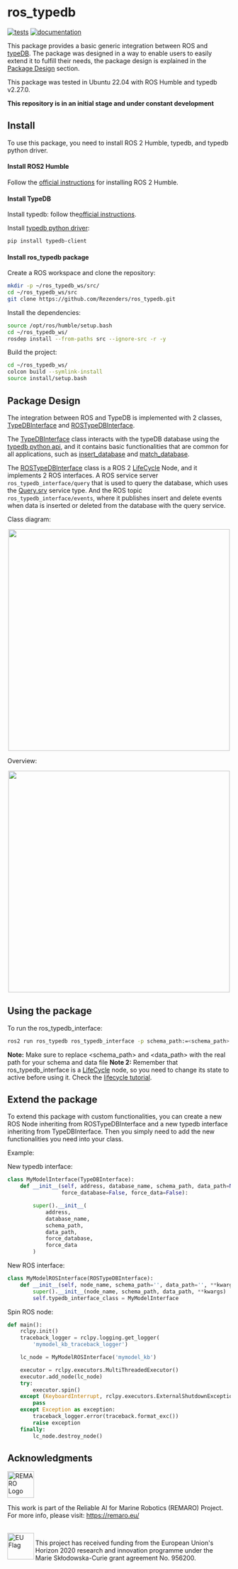 # ros_typedb
[![tests](https://github.com/Rezenders/ros_typedb/actions/workflows/test.yml/badge.svg)](https://github.com/Rezenders/ros_typedb/actions/workflows/test.yml)
[![documentation](https://github.com/Rezenders/ros_typedb/actions/workflows/doc.yml/badge.svg)](https://github.com/Rezenders/ros_typedb/actions/workflows/doc.yml)

This package provides a basic generic integration between ROS and [typeDB](https://typedb.com/).
The package was designed in a way to enable users to easily extend it to fulfill their needs, the package design is explained in the [Package Design](#package-design) section.

This package was tested in Ubuntu 22.04 with ROS Humble and typedb v2.27.0.

**This repository is in an initial stage and under constant development**

## Install

To use this package, you need to install ROS 2 Humble, typedb, and typedb python driver.

#### Install ROS2 Humble

Follow the [official instructions](https://docs.ros.org/en/humble/Installation/Ubuntu-Install-Debians.html) for installing ROS 2 Humble.

#### Install TypeDB

Install typedb: follow the[official instructions](https://typedb.com/docs/typedb/2.x/installation.html).

Install [typedb python driver](https://typedb.com/docs/clients/2.x/python/python-install.html):

```bash
pip install typedb-client
```

#### Install ros_typedb package

Create a ROS workspace and clone the repository:
```Bash
mkdir -p ~/ros_typedb_ws/src/
cd ~/ros_typedb_ws/src
git clone https://github.com/Rezenders/ros_typedb.git
```

Install the dependencies:
```Bash
source /opt/ros/humble/setup.bash
cd ~/ros_typedb_ws/
rosdep install --from-paths src --ignore-src -r -y
```

Build the project:
```Bash
cd ~/ros_typedb_ws/
colcon build --symlink-install
source install/setup.bash
```

## Package Design

The integration between ROS and TypeDB is implemented with 2 classes, [TypeDBInterface](https://github.com/Rezenders/ros_typedb/blob/main/ros_typedb/ros_typedb/typedb_interface.py) and [ROSTypeDBInterface](https://github.com/Rezenders/ros_typedb/blob/main/ros_typedb/ros_typedb/ros_typedb_interface.py).

The [TypeDBInterface](https://github.com/Rezenders/ros_typedb/blob/main/ros_typedb/ros_typedb/typedb_interface.py) class interacts with the typeDB database using the [typedb python api](https://typedb.com/docs/clients/2.x/python/python-tutorial.html), and it contains basic functionalities that are common for all applications, such as [insert_database](https://github.com/Rezenders/ros_typedb/blob/c16e3f8f1958f4ac2333c7b7d0612c8c79d698a0/ros_typedb/ros_typedb/typedb_interface.py#L153) and [match_database](https://github.com/Rezenders/ros_typedb/blob/c16e3f8f1958f4ac2333c7b7d0612c8c79d698a0/ros_typedb/ros_typedb/typedb_interface.py#L175).

The [ROSTypeDBInterface](https://github.com/Rezenders/ros_typedb/blob/main/ros_typedb/ros_typedb/ros_typedb_interface.py) class is a ROS 2 [LifeCycle](https://design.ros2.org/articles/node_lifecycle.html) Node, and it implements 2 ROS interfaces. A ROS service server `ros_typedb_interface/query` that is used to query the database, which uses the [Query.srv](https://github.com/Rezenders/ros_typedb/blob/main/ros_typedb_msgs/srv/Query.srv) service type. And the ROS topic `ros_typedb_interface/events`, where it publishes insert and delete events when data is inserted or deleted from the database with the query service.

Class diagram:
<p align="center">
  <img src="https://github.com/Rezenders/ros_typedb/assets/20564040/4cf4f799-3dab-40c4-a323-8d1e8e376e62" width="500">
</p>

Overview:
<p align="center">
  <img src="https://github.com/Rezenders/ros_typedb/assets/20564040/53793f23-0cb2-42c8-8c3b-fbfa5764ab5b" width="500">
</p>

## Using the package

To run the ros_typedb_interface:
```bash
ros2 run ros_typedb ros_typedb_interface -p schema_path:=<schema_path> -p data_path:=<data_path>
```

**Note:** Make sure to replace <schema_path> and <data_path> with the real path for your schema and data file
**Note 2:** Remember that ros_typedb_interface is a [LifeCycle](https://design.ros2.org/articles/node_lifecycle.html) node, so you need to change its state to active before using it. Check the [lifecycle tutorial](https://github.com/ros2/demos/tree/rolling/lifecycle).

## Extend the package

To extend this package with custom functionalities, you can create a new ROS Node inheriting from ROSTypeDBInterface and a new typedb interface inheriting from TypeDBInterface. Then you simply need to add the new functionalities you need into your class.

Example:

New typedb interface:
```python
class MyModelInterface(TypeDBInterface):
    def __init__(self, address, database_name, schema_path, data_path=None,
                 force_database=False, force_data=False):

        super().__init__(
            address,
            database_name,
            schema_path,
            data_path,
            force_database,
            force_data
        )
```

New ROS interface:
```python
class MyModelROSInterface(ROSTypeDBInterface):
    def __init__(self, node_name, schema_path='', data_path='', **kwargs):
        super().__init__(node_name, schema_path, data_path, **kwargs)
        self.typedb_interface_class = MyModelInterface
```

Spin ROS node:
```python
def main():
    rclpy.init()
    traceback_logger = rclpy.logging.get_logger(
        'mymodel_kb_traceback_logger')

    lc_node = MyModelROSInterface('mymodel_kb')

    executor = rclpy.executors.MultiThreadedExecutor()
    executor.add_node(lc_node)
    try:
        executor.spin()
    except (KeyboardInterrupt, rclpy.executors.ExternalShutdownException):
        pass
    except Exception as exception:
        traceback_logger.error(traceback.format_exc())
        raise exception
    finally:
        lc_node.destroy_node()
```

## Acknowledgments

<a href="https://remaro.eu/">
    <img height="60" alt="REMARO Logo" src="https://remaro.eu/wp-content/uploads/2020/09/remaro1-right-1024.png">
</a>

This work is part of the Reliable AI for Marine Robotics (REMARO) Project. For more info, please visit: <a href="https://remaro.eu/">https://remaro.eu/

<br>

<a href="https://research-and-innovation.ec.europa.eu/funding/funding-opportunities/funding-programmes-and-open-calls/horizon-2020_en">
    <img align="left" height="60" alt="EU Flag" src="https://remaro.eu/wp-content/uploads/2020/09/flag_yellow_low.jpg">
</a>

This project has received funding from the European Union's Horizon 2020 research and innovation programme under the Marie Skłodowska-Curie grant agreement No. 956200.
